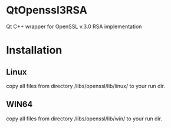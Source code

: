 # QtOpenssl3RSA
Qt C++ wrapper for OpenSSL v.3.0 RSA implementation

#  Installation

## Linux

copy all files from directory /libs/openssl/lib/linux/ to your run dir.


## WIN64

copy all files from directory /libs/openssl/lib/win/ to your run dir.

